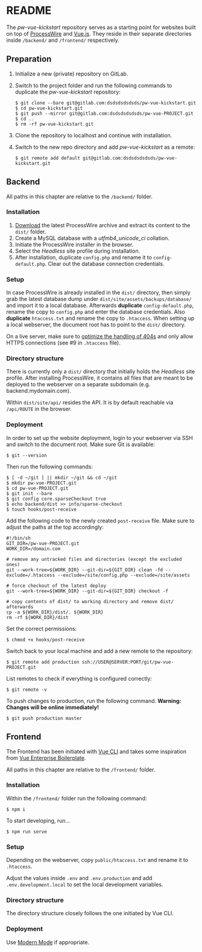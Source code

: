 # README

The *pw-vue-kickstart* repository serves as a starting point for websites built on top of [ProcessWire](https://processwire.com/)  and [Vue.js](https://vuejs.org/). They reside in their separate directories inside `/backend/` and `/frontend/` respectively.

## Preparation

1. Initialize a new (private) repository on GitLab.

2. Switch to the project folder and run the following commands to duplicate the *pw-vue-kickstart* repository:

    ```
    $ git clone --bare git@gitlab.com:dsdsdsdsdsds/pw-vue-kickstart.git
    $ cd pw-vue-kickstart.git
    $ git push --mirror git@gitlab.com:dsdsdsdsdsds/pw-vue-PROJECT.git
    $ cd ..
    $ rm -rf pw-vue-kickstart.git
    ```

3. Clone the repository to localhost and continue with installation.

4. Switch to the new repo directory and add *pw-vue-kickstart* as a remote:

    ```
    $ git remote add default git@gitlab.com:dsdsdsdsdsds/pw-vue-kickstart.git
    ```

## Backend

All paths in this chapter are relative to the `/backend/` folder.

### Installation

1. [Download](https://processwire.com/download/) the latest ProcessWire archive and extract its content to the `dist/` folder.
2. Create a MySQL database with a *utfmb4_unicode_ci* collation.
3. Initiate the ProcessWire installer in the browser.
4. Select the *Headless* site profile during installation.
5. After installation, duplicate `config.php` and rename it to `config-default.php`. Clear out the database connection credentials.

### Setup

In case ProcessWire is already installed in the `dist/` directory, then simply grab the latest database dump under `dist/site/assets/backups/database/` and import it to a local database. Afterwards **duplicate** `config-default.php`, rename the copy to `config.php` and enter the database credentials. Also **duplicate** `htaccess.txt` and rename the copy to `.htaccess`. When setting up a local webserver, the document root has to point to the `dist/` directory.

On a live server, make sure to [optimize the handling of 404s](https://processwire.com/blog/posts/optimizing-404s-in-processwire/) and only allow HTTPS connections (see #9 in `.htaccess` file).

### Directory structure

There is currently only a `dist/` directory that initially holds the *Headless* site profile. After installing ProcessWire, it contains all files that are meant to be deployed to the webserver on a separate subdomain (e.g. backend.mydomain.com).

Within `dist/site/api/` resides the API. It is by default reachable via `/api/ROUTE` in the browser.

### Deployment

In order to set up the website deployment, login to your webserver via SSH and switch to the document root. Make sure Git is available:

```
$ git --version
```

Then run the following commands:

```
$ [ -d ~/git ] || mkdir ~/git && cd ~/git
$ mkdir pw-vue-PROJECT.git
$ cd pw-vue-PROJECT.git
$ git init --bare
$ git config core.sparseCheckout true
$ echo backend/dist >> info/sparse-checkout
$ touch hooks/post-receive
```

Add the following code to the newly created `post-receive` file. Make sure to adjust the paths at the top accordingly:

```
#!/bin/sh
GIT_DIR=/pw-vue-PROJECT.git
WORK_DIR=/domain.com

# remove any untracked files and directories (except the excluded ones)
git --work-tree=${WORK_DIR} --git-dir=${GIT_DIR} clean -fd --exclude=/.htaccess --exclude=/site/config.php --exclude=/site/assets

# force checkout of the latest deploy
git --work-tree=${WORK_DIR} --git-dir=${GIT_DIR} checkout -f

# copy contents of dist/ to working directory and remove dist/ afterwards
cp -a ${WORK_DIR}/dist/. ${WORK_DIR}
rm -rf ${WORK_DIR}/dist
```

Set the correct permissions:

```
$ chmod +x hooks/post-receive
```

Switch back to your local machine and add a new remote to the repository:

```
$ git remote add production ssh://USER@SERVER:PORT/git/pw-vue-PROJECT.git
```

List remotes to check if everything is configured correctly:

```
$ git remote -v
```

To push changes to production, run the following command. **Warning: Changes will be online immediately!**

```
$ git push production master
```

## Frontend

The Frontend has been initiated with [Vue CLI](https://cli.vuejs.org/) and takes some inspiration from [Vue Enterprise Boilerplate](https://github.com/chrisvfritz/vue-enterprise-boilerplate).

All paths in this chapter are relative to the `/frontend/` folder.

### Installation

Within the `/frontend/` folder run the following command:

```
$ npm i
```

To start developing, run...

```
$ npm run serve
```

### Setup

Depending on the webserver, copy `public/htaccess.txt` and rename it to `.htaccess`.

Adjust the values inside `.env` and `.env.production` and add `.env.development.local` to set the local development variables.

### Directory structure

The directory structure closely follows the one initiated by Vue CLI.

### Deployment

Use [Modern Mode](https://cli.vuejs.org/guide/browser-compatibility.html#modern-mode) if appropriate.
